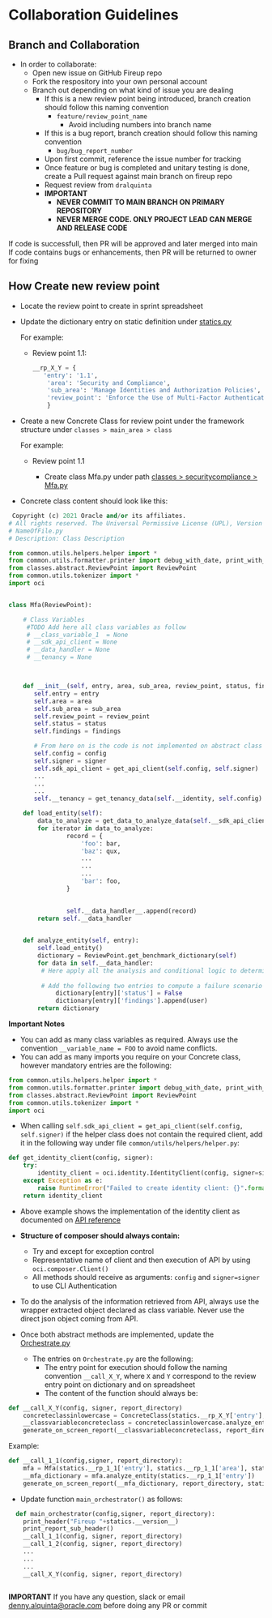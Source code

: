 # Collaboration Guidelines

## Branch and Collaboration

- In order to collaborate:
  - Open new issue on GitHub Fireup repo
  - Fork the respository into your own personal account
  - Branch out depending on what kind of issue you are dealing
    - If this is a new review point being introduced, branch creation should follow this naming convention
      - `feature/review_point_name`
        - Avoid including numbers into branch name
    - If this is a bug report, branch creation should follow this naming convention
      - `bug/bug_report_number`
    - Upon first commit, reference the issue number for tracking
    - Once feature or bug is completed and unitary testing is done, create a Pull request against main branch on fireup repo
    - Request review from `dralquinta`  
    - **IMPORTANT** 
      - **NEVER COMMIT TO MAIN BRANCH ON PRIMARY REPOSITORY**
      - **NEVER MERGE CODE. ONLY PROJECT LEAD CAN MERGE AND RELEASE CODE**


If code is successfull, then PR will be approved and later merged into main
If code contains bugs or enhancements, then PR will be returned to owner for fixing

## How Create new review point

- Locate the review point to create in sprint spreadsheet
- Update the dictionary entry on static definition under [statics.py](./common/utils/statics.py)

    For example: 
     - Review point 1.1: 
  
        ```python
        __rp_X_Y = {
           'entry': '1.1',
            'area': 'Security and Compliance',
            'sub_area': 'Manage Identities and Authorization Policies',
            'review_point': 'Enforce the Use of Multi-Factor Authentication (MFA)',    
            }
        ```
- Create a new Concrete Class for review point under the framework structure under `classes > main_area > class`

    For example: 
    - Review point 1.1

        - Create class Mfa.py under path [classes > securitycompliance > Mfa.py](./classes/securitycompliance/Mfa.py)

- Concrete class content should look like this: 

```python
 Copyright (c) 2021 Oracle and/or its affiliates.
# All rights reserved. The Universal Permissive License (UPL), Version 1.0 as shown at http://oss.oracle.com/licenses/upl
# NameOfFile.py
# Description: Class Description

from common.utils.helpers.helper import *
from common.utils.formatter.printer import debug_with_date, print_with_date
from classes.abstract.ReviewPoint import ReviewPoint
from common.utils.tokenizer import *
import oci


class Mfa(ReviewPoint):

    # Class Variables
     #TODO Add here all class variables as follow
     # __class_variable_1  = None
     # __sdk_api_client = None
     # __data_handler = None
     # __tenancy = None



    def __init__(self, entry, area, sub_area, review_point, status, findings, config, signer):
       self.entry = entry
       self.area = area
       self.sub_area = sub_area
       self.review_point = review_point
       self.status = status
       self.findings = findings

       # From here on is the code is not implemented on abstract class
       self.config = config
       self.signer = signer
       self.sdk_api_client = get_api_client(self.config, self.signer)  
       ...
       ...
       ...       
       self.__tenancy = get_tenancy_data(self.__identity, self.config)

    def load_entity(self):       
        data_to_analyze = get_data_to_analyze_data(self.__sdk_api_client, other_args, ... , other_args)        
        for iterator in data_to_analyze:
                record = {
                    'foo': bar,
                    'baz': qux,
                    ...
                    ...
                    ...
                    'bar': foo,
                }
                

                self.__data_handler__.append(record)
        return self.__data_handler
                

    def analyze_entity(self, entry):
        self.load_entity()
        dictionary = ReviewPoint.get_benchmark_dictionary(self)
        for data in self.__data_handler:
         # Here apply all the analysis and conditional logic to determine the Failure status of a review point
             
         # Add the following two entries to compute a failure scenario    
             dictionary[entry]['status'] = False
             dictionary[entry]['findings'].append(user)
        return dictionary
```


**Important Notes**

- You can add as many class variables as required. Always use the convention `__variable_name = FOO` to avoid name conflicts.
- You can add as many imports you require on your Concrete class, however mandatory entries are the following: 
```python
from common.utils.helpers.helper import *
from common.utils.formatter.printer import debug_with_date, print_with_date
from classes.abstract.ReviewPoint import ReviewPoint
from common.utils.tokenizer import *
import oci
```
- When calling `self.sdk_api_client = get_api_client(self.config, self.signer)` if the helper class does not contain the required client, add it in the following way under file `common/utils/helpers/helper.py`:

```python
def get_identity_client(config, signer):
    try:
        identity_client = oci.identity.IdentityClient(config, signer=signer)
    except Exception as e:
        raise RuntimeError("Failed to create identity client: {}".format(e))
    return identity_client
```

  - Above example shows the implementation of the identity client as documented on [API reference](https://oracle-cloud-infrastructure-python-sdk.readthedocs.io/en/latest/api/identity/client/oci.identity.IdentityClient.html)
  - **Structure of composer should always contain:**
    - Try and except for exception control
    - Representative name of client and then execution of API by using `oci.composer.Client()`
    - All methods should receive as arguments: `config` and `signer=signer` to use CLI Authentication


- To do the analysis of the information retrieved from API, always use the wrapper extracted object declared as class variable. Never use the direct json object coming from API.  
- Once both abstract methods are implemented, update the [Orchestrate.py](./common/orchestrator/Orchestrate.py)
  - The entries on `Orchestrate.py` are the following: 
    - The entry point for execution should follow the naming convention `__call_X_Y`, where `X` and `Y` correspond to the review entry point on dictionary and on spreadsheet
    - The content of the function should always be: 
```python
def __call_X_Y(config, signer, report_directory)
    concreteclassinlowercase = ConcreteClass(statics.__rp_X_Y['entry'], statics.__rp_X_Y['area'], statics.__rp_X_Y['sub_area'], statics.__rp_X_Y['review_point'], True, [], config, signer)
    __classvariableconcreteclass = concreteclassinlowercase.analyze_entity(statics.__rp_X_Y['entry'])   
    generate_on_screen_report(__classvariableconcreteclass, report_directory, statics.__rp_X_Y['entry'])
``` 

Example: 
```python
def __call_1_1(config,signer, report_directory):       
    mfa = Mfa(statics.__rp_1_1['entry'], statics.__rp_1_1['area'], statics.__rp_1_1['sub_area'], statics.__rp_1_1['review_point'], True, [], config, signer)
    __mfa_dictionary = mfa.analyze_entity(statics.__rp_1_1['entry'])   
    generate_on_screen_report(__mfa_dictionary, report_directory, statics.__rp_1_1['entry'])
```
   
   - Update function `main_orchestrator()` as follows:

```python
  def main_orchestrator(config,signer, report_directory):
    print_header("Fireup "+statics.__version__)
    print_report_sub_header()
    __call_1_1(config, signer, report_directory)
    __call_1_2(config, signer, report_directory)
    ...
    ...
    ...
    __call_X_Y(config, signer, report_directory) 
    
```

**IMPORTANT**
If you have any question, slack or email denny.alquinta@oracle.com before doing any PR or commit

